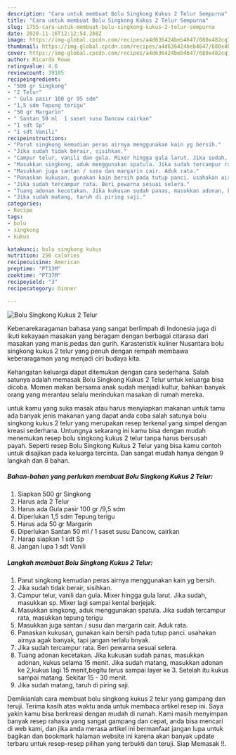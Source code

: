 ```yaml
---
description: "Cara untuk membuat Bolu Singkong Kukus 2 Telur Sempurna"
title: "Cara untuk membuat Bolu Singkong Kukus 2 Telur Sempurna"
slug: 1755-cara-untuk-membuat-bolu-singkong-kukus-2-telur-sempurna
date: 2020-11-16T12:12:54.268Z
image: https://img-global.cpcdn.com/recipes/a4d636424beb4647/680x482cq70/bolu-singkong-kukus-2-telur-foto-resep-utama.jpg
thumbnail: https://img-global.cpcdn.com/recipes/a4d636424beb4647/680x482cq70/bolu-singkong-kukus-2-telur-foto-resep-utama.jpg
cover: https://img-global.cpcdn.com/recipes/a4d636424beb4647/680x482cq70/bolu-singkong-kukus-2-telur-foto-resep-utama.jpg
author: Ricardo Rowe
ratingvalue: 4.6
reviewcount: 39105
recipeingredient:
- "500 gr Singkong"
- "2 Telur"
- " Gula pasir 100 gr 95 sdm"
- "1,5 sdm Tepung terigu"
- "50 gr Margarin"
- " Santan 50 ml  1 saset susu Dancow cairkan"
- "1 sdt Sp"
- "1 sdt Vanili"
recipeinstructions:
- "Parut singkong kemudian peras airnya menggunakan kain yg bersih."
- "Jika sudah tidak berair, sisihkan."
- "Campur telur, vanili dan gula. Mixer hingga gula larut. Jika sudah, masukkan sp. Mixer lagi sampai kental berjejak."
- "Masukkan singkong, aduk menggunakan spatula. Jika sudah tercampur rata, masukkan tepung terigu"
- "Masukkan juga santan / susu dan margarin cair. Aduk rata."
- "Panaskan kukusan, gunakan kain bersih pada tutup panci. usahakan airnya agak banyak, tapi jangan terlalu bnyak."
- "Jika sudah tercampur rata. Beri pewarna sesuai selera."
- "Tuang adonan kecetakan. Jika kukusan sudah panas, masukkan adonan, kukus selama 15 menit. Jika sudah matang, masukkan adonan ke 2,kukus lagi 15 menit,begitu terus sampai layer ke 3. Setelah itu kukus sampai matang. Sekitar 15 - 30 menit."
- "Jika sudah matang, taruh di piring saji."
categories:
- Recipe
tags:
- bolu
- singkong
- kukus

katakunci: bolu singkong kukus 
nutrition: 256 calories
recipecuisine: American
preptime: "PT13M"
cooktime: "PT37M"
recipeyield: "3"
recipecategory: Dinner

---
```



![Bolu Singkong Kukus 2 Telur](https://img-global.cpcdn.com/recipes/a4d636424beb4647/680x482cq70/bolu-singkong-kukus-2-telur-foto-resep-utama.jpg)

Kebenarekaragaman bahasa yang sangat berlimpah di Indonesia juga di ikuti kekayaan masakan yang beragam dengan berbagai citarasa dari masakan yang manis,pedas dan gurih. Karasteristik kuliner Nusantara bolu singkong kukus 2 telur yang penuh dengan rempah membawa keberaragaman yang menjadi ciri budaya kita.


Kehangatan keluarga dapat ditemukan dengan cara sederhana. Salah satunya adalah memasak Bolu Singkong Kukus 2 Telur untuk keluarga bisa dicoba. Momen makan bersama anak sudah menjadi kultur, bahkan banyak orang yang merantau selalu merindukan masakan di rumah mereka.



untuk kamu yang suka masak atau harus menyiapkan makanan untuk tamu ada banyak jenis makanan yang dapat anda coba salah satunya bolu singkong kukus 2 telur yang merupakan resep terkenal yang simpel dengan kreasi sederhana. Untungnya sekarang ini kamu bisa dengan mudah menemukan resep bolu singkong kukus 2 telur tanpa harus bersusah payah.
Seperti resep Bolu Singkong Kukus 2 Telur yang bisa kamu contoh untuk disajikan pada keluarga tercinta. Dan sangat mudah hanya dengan 9 langkah dan 8 bahan.


<!--inarticleads1-->

##### Bahan-bahan yang perlukan membuat Bolu Singkong Kukus 2 Telur:

1. Siapkan 500 gr Singkong
1. Harus ada 2 Telur
1. Harus ada  Gula pasir 100 gr /9,5 sdm
1. Diperlukan 1,5 sdm Tepung terigu
1. Harus ada 50 gr Margarin
1. Diperlukan  Santan 50 ml / 1 saset susu Dancow, cairkan
1. Harap siapkan 1 sdt Sp
1. Jangan lupa 1 sdt Vanili




<!--inarticleads2-->

##### Langkah membuat  Bolu Singkong Kukus 2 Telur:

1. Parut singkong kemudian peras airnya menggunakan kain yg bersih.
1. Jika sudah tidak berair, sisihkan.
1. Campur telur, vanili dan gula. Mixer hingga gula larut. Jika sudah, masukkan sp. Mixer lagi sampai kental berjejak.
1. Masukkan singkong, aduk menggunakan spatula. Jika sudah tercampur rata, masukkan tepung terigu
1. Masukkan juga santan / susu dan margarin cair. Aduk rata.
1. Panaskan kukusan, gunakan kain bersih pada tutup panci. usahakan airnya agak banyak, tapi jangan terlalu bnyak.
1. Jika sudah tercampur rata. Beri pewarna sesuai selera.
1. Tuang adonan kecetakan. Jika kukusan sudah panas, masukkan adonan, kukus selama 15 menit. Jika sudah matang, masukkan adonan ke 2,kukus lagi 15 menit,begitu terus sampai layer ke 3. Setelah itu kukus sampai matang. Sekitar 15 - 30 menit.
1. Jika sudah matang, taruh di piring saji.




Demikianlah cara membuat bolu singkong kukus 2 telur yang gampang dan teruji. Terima kasih atas waktu anda untuk membaca artikel resep ini. Saya yakin kamu bisa berkreasi dengan mudah di rumah. Kami masih menyimpan banyak resep rahasia yang sangat gampang dan cepat, anda bisa mencari di web kami, dan jika anda merasa artikel ini bermanfaat jangan lupa untuk bagikan dan bookmark halaman website ini karena akan banyak update terbaru untuk resep-resep pilihan yang terbukti dan teruji. Siap Memasak !!. 
